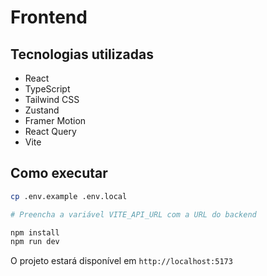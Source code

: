 # Frontend

## Tecnologias utilizadas
- React
- TypeScript
- Tailwind CSS
- Zustand
- Framer Motion
- React Query
- Vite

## Como executar

```bash
cp .env.example .env.local

# Preencha a variável VITE_API_URL com a URL do backend

npm install
npm run dev
```
O projeto estará disponível em `http://localhost:5173`